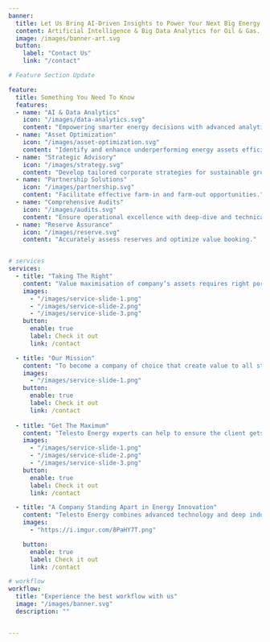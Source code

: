 ```yaml
---
banner:
  title: Let Us Bring AI-Driven Insights to Power Your Next Big Energy Breakthrough
  content: Artificial Intelligence & Big Data Analytics for Oil & Gas.
  image: /images/banner-art.svg
  button:
    label: "Contact Us"
    link: "/contact"

# Feature Section Update

feature: 
  title: Something You Need To Know
  features:
  - name: "AI & Data Analytics"
    icon: "/images/data-analytics.svg"
    content: "Empowering smarter energy decisions with advanced analytics."
  - name: "Asset Optimization"
    icon: "/images/asset-optimization.svg"
    content: "Identify and enhance underperforming energy assets efficiently."
  - name: "Strategic Advisory"
    icon: "/images/strategy.svg"
    content: "Develop tailored corporate strategies for sustainable growth."
  - name: "Partnership Solutions"
    icon: "/images/partnership.svg"
    content: "Facilitate effective farm-in and farm-out opportunities."
  - name: "Comprehensive Audits"
    icon: "/images/audits.svg"
    content: "Ensure operational excellence with deep-dive and technical audits."
  - name: "Reserve Assurance"
    icon: "/images/reserve.svg"
    content: "Accurately assess reserves and optimize value booking."


# services
services:
  - title: "Taking The Right"
    content: "Value maximisation of company’s assets requires right portfolio management. Telesto Energy provides oil and gas companies with a bridge between corporate strategy and operational planning. It allows companies to be more proactive and responsive to changing market and operational realities at each stage in the asset life cycle and at every level in the organization, from corporate planners to asset teams. In our portfolio advisory services, we provide"
    images:
      - "/images/service-slide-1.png"
      - "/images/service-slide-2.png"
      - "/images/service-slide-3.png"
    button:
      enable: true
      label: Check it out
      link: /contact

  - title: "Our Mission"
    content: "To become a company of choice that create value to all stakeholders through innovation and technology"
    images: 
      - "/images/service-slide-1.png"
    button:
      enable: true
      label: Check it out
      link: /contact
  
  - title: "Get The Maximum"
    content: "Telesto Energy experts can help to ensure the client gets maximum value out of oil and gas investments. In our value assurance service line we provide"
    images:
      - "/images/service-slide-1.png"
      - "/images/service-slide-2.png"
      - "/images/service-slide-3.png"
    button:
      enable: true
      label: Check it out
      link: /contact

  - title: "A Company Standing Apart in Energy Innovation"
    content: "Telesto Energy combines advanced technology and deep industry expertise to redefine operational efficiency in oil and gas. With a focus on AI-driven insights and sustainable strategies, Telesto empowers businesses to optimize their assets, enhance decision-making, and unlock untapped value across their energy portfolio."
    images:
      - "https://i.imgur.com/8PaHY7T.png"

    button:
      enable: true
      label: Check it out
      link: /contact

# workflow
workflow: 
  title: "Experience the best workflow with us"
  image: "/images/banner.svg"
  description: ""


---
```

